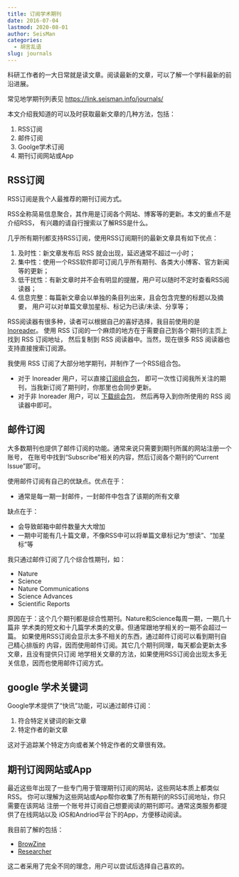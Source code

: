 ```yaml
---
title: 订阅学术期刊
date: 2016-07-04
lastmod: 2020-08-01
author: SeisMan
categories:
  - 胡言乱语
slug: journals
---
```


科研工作者的一大日常就是读文章。阅读最新的文章，可以了解一个学科最新的前沿进展。

常见地学期刊列表见 https://link.seisman.info/journals/

本文介绍我知道的可以及时获取最新文章的几种方法，包括：

1. RSS订阅
2. 邮件订阅
3. Goolge学术订阅
4. 期刊订阅网站或App

## RSS订阅

RSS订阅是我个人最推荐的期刊订阅方式。

RSS全称简易信息聚合，其作用是订阅各个网站、博客等的更新。本文的重点不是介绍RSS，
有兴趣的请自行搜索以了解RSS是什么。

几乎所有期刊都支持RSS订阅，使用RSS订阅期刊的最新文章具有如下优点：

1. 及时性：新文章发布后 RSS 就会出现，延迟通常不超过一小时；
2. 集中性：使用一个RSS软件即可订阅几乎所有期刊、各类大小博客、官方新闻等的更新；
3. 低干扰性：有新文章时并不会有明显的提醒，用户可以随时不定时查看RSS阅读器；
4. 信息完整：每篇新文章会以单独的条目列出来，且会包含完整的标题以及摘要，
   用户可以对单篇文章加星标、标记为已读/未读、分享等；

RSS阅读器有很多种，读者可以根据自己的喜好选择，我目前使用的是 [Inoreader](https://www.inoreader.com)。
使用 RSS 订阅的一个麻烦的地方在于需要自己到各个期刊的主页上找到 RSS 订阅地址，
然后复制到 RSS 阅读器中。当然，现在很多 RSS 阅读器也支持直接搜索订阅源。

我使用 RSS 订阅了大部分地学期刊，并制作了一个RSS组合包。

- 对于 Inoreader 用户，可以直接[订阅组合包](http://www.inoreader.com/bundle/0014cd639e3d)，
  即可一次性订阅我所关注的期刊，当我新订阅了期刊时，你那里也会同步更新。
- 对于非 Inoreader 用户，可以 [下载组合包](http://www.inoreader.com/reader/api/0/bundle/opml/0014cd639e3d)，
  然后再导入到你所使用的 RSS 阅读器中即可。

## 邮件订阅

大多数期刊也提供了邮件订阅的功能。通常来说只需要到期刊所属的网站注册一个账号，
在账号中找到“Subscribe”相关的内容，然后订阅各个期刊的“Current Issue”即可。

使用邮件订阅有自己的优缺点。优点在于：

- 通常是每一期一封邮件，一封邮件中包含了该期的所有文章

缺点在于：

- 会导致邮箱中邮件数量大大增加
- 一期中可能有几十篇文章，不像RSS中可以将单篇文章标记为“想读”、“加星标”等

我只通过邮件订阅了几个综合性期刊，如：

- Nature
- Science
- Nature Communications
- Science Advances
- Scientific Reports

原因在于：这个几个期刊都是综合性期刊。Nature和Science每周一期，一期几十篇非
学术类的短文和十几篇学术类的文章。但通常跟地学相关的一期不会超过一篇。
如果使用RSS订阅会显示太多不相关的东西，通过邮件订阅可以看到期刊自己精心排版的
内容，因而使用邮件订阅。其它几个期刊同理，每天都会更新太多文章，且没有提供只订阅
地学相关文章的方法，如果使用RSS订阅会出现太多无关信息，因而也使用邮件订阅方式。

## google 学术关键词

Google学术提供了“快讯”功能，可以通过邮件订阅：

1. 符合特定关键词的新文章
2. 特定作者的新文章

这对于追踪某个特定方向或者某个特定作者的文章很有效。

## 期刊订阅网站或App

最近这些年出现了一些专门用于管理期刊订阅的网站，这些网站本质上都类似RSS。
你可以理解为这些网站或App帮你收集了所有期刊的RSS订阅地址，你只需要在该网站
注册一个账号并订阅自己想要阅读的期刊即可。通常这类服务都提供了在线网站以及
iOS和Andriod平台下的App，方便移动阅读。

我目前了解的包括：

- [BrowZine](https://browzine.com/)
- [Researcher](https://www.researcher-app.com/)

这二者采用了完全不同的理念，用户可以尝试后选择自己喜欢的。
